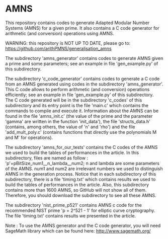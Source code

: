 # AMNS
This repository contains codes to generate Adapted Modular Number Systems (AMNS) for a given prime.
It also contains a C code generator for arithmetic (and conversion) operations using AMNS.



WARNING: this repository is NOT UP TO DATE, please go to: https://github.com/arithPMNS/generalisation_amns



The subdirectory 'amns_generator' contains codes to generate AMNS given a prime and some parameters; see an example in file 'gen_example.py' of this subdirectory.


The subdirectory 'c_code_generator' contains codes to generate a C code from an AMNS generated using codes in the subdirectory 'amns_generator'. This C code allows to perform arithmetic (and conversion) operations efficiently; see an example in file 'gen_example.py' of this subdirectory.          
The C code generated will be in the subdirectory 'c_codes' of this subdirectory and its entry point is the file 'main.c' which contains the commands to compile and execute it. Information about the AMNS can be found in the file 'amns_init.c' (the value of the prime and the parameter 'gamma' are written in the function 'init_data'), the file 'structs_data.h' (contains, among others, the value of 'n' and 'rho') and the file 'add_mult_poly.c' (contains functions that directly use the polynomials M and M' for operations).


The subdirectory 'amns_for_our_tests' contains the C codes of the AMNS we used to build the tables of performances in the article.
In this subdirectory, files are named as follow : 'p'+pBitSize_num1__n_lambda__num2; n and lambda are some parameters of the AMNS. num1 and num2 are irrelevant numbers we used to distinguish AMNS in the generation process.
Notice that in each subdirectory of this subdirectory, there is a file 'timing.txt' which contains results we used to build the tables of performances in the article.
Also, this subdirectory contains more than 1600 AMNS, so GitHub will not show all of them. Therefore, you should download the subdirectory to see all these AMNS.


The subdirectory 'nist_prime_p521' contains AMNS c code for the recommended NIST prime 'p = 2^521 - 1' for elliptic curve cryptography. The file 'timing.txt' contains results we presented in the article.


Note : To use the AMNS generator and the C code generator, you will need SageMath library which can be found here: http://www.sagemath.org/

